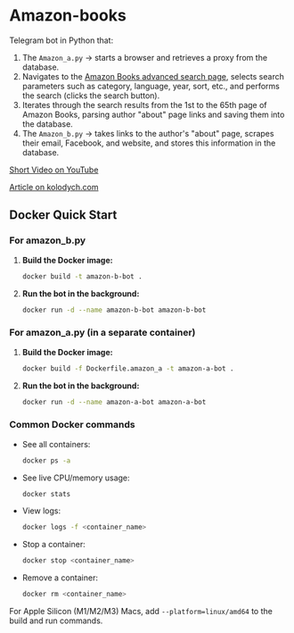 # Amazon-books

Telegram bot in Python that:

1. The `Amazon_a.py` -> starts a browser and retrieves a proxy from the database.
2. Navigates to the [Amazon Books advanced search page](https://www.amazon.com/advanced-search/books), selects search parameters such as category, language, year, sort, etc., and performs the search (clicks the search button).
3. Iterates through the search results from the 1st to the 65th page of Amazon Books, parsing author "about" page links and saving them into the database.
4. The `Amazon_b.py` -> takes links to the author's "about" page, scrapes their email, Facebook, and website, and stores this information in the database.

[Short Video on YouTube](https://youtube.com/shorts/__l4pE849Tc?si=H3bDM2uwxuvl25Jv)

[Article on kolodych.com](https://kolodych.com/articles/first-telegram-bot.html#Amazon-bot)

## Docker Quick Start

### For amazon_b.py

1. **Build the Docker image:**
   ```sh
   docker build -t amazon-b-bot .
   ```
2. **Run the bot in the background:**
   ```sh
   docker run -d --name amazon-b-bot amazon-b-bot
   ```

### For amazon_a.py (in a separate container)

1. **Build the Docker image:**
   ```sh
   docker build -f Dockerfile.amazon_a -t amazon-a-bot .
   ```
2. **Run the bot in the background:**
   ```sh
   docker run -d --name amazon-a-bot amazon-a-bot
   ```

### Common Docker commands

- See all containers:
  ```sh
  docker ps -a
  ```
- See live CPU/memory usage:
  ```sh
  docker stats
  ```
- View logs:
  ```sh
  docker logs -f <container_name>
  ```
- Stop a container:
  ```sh
  docker stop <container_name>
  ```
- Remove a container:
  ```sh
  docker rm <container_name>
  ```

For Apple Silicon (M1/M2/M3) Macs, add `--platform=linux/amd64` to the build and run commands.
